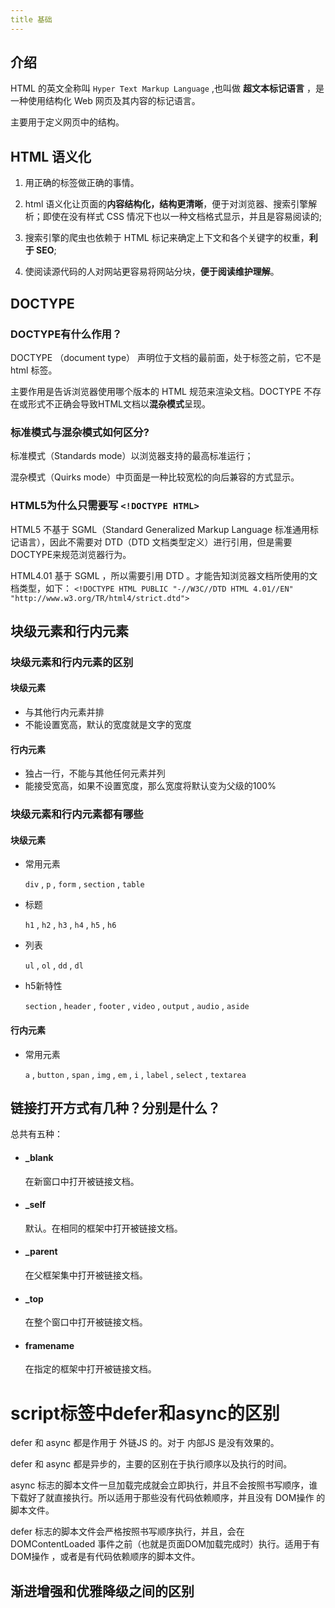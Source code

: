 ```yaml
---
title 基础
---
```


## 介绍

HTML 的英文全称叫 `Hyper Text Markup Language` ,也叫做 **超文本标记语言** ，是一种使用结构化 Web 网页及其内容的标记语言。

主要用于定义网页中的结构。

## HTML 语义化

1. 用正确的标签做正确的事情。

2. html 语义化让页面的**内容结构化，结构更清晰**，便于对浏览器、搜索引擎解析；即使在没有样式 CSS 情况下也以一种文档格式显示，并且是容易阅读的;

3. 搜索引擎的爬虫也依赖于 HTML 标记来确定上下文和各个关键字的权重，**利于 SEO**;

4. 使阅读源代码的人对网站更容易将网站分块，**便于阅读维护理解**。

## DOCTYPE

### DOCTYPE有什么作用？

DOCTYPE （document type） 声明位于文档的最前面，处于标签之前，它不是 html 标签。

主要作用是告诉浏览器使用哪个版本的 HTML 规范来渲染文档。DOCTYPE 不存在或形式不正确会导致HTML文档以**混杂模式**呈现。

### 标准模式与混杂模式如何区分?

标准模式（Standards mode）以浏览器支持的最高标准运行；

混杂模式（Quirks mode）中页面是一种比较宽松的向后兼容的方式显示。

### HTML5为什么只需要写 `<!DOCTYPE HTML>`

HTML5 不基于 SGML（Standard Generalized Markup Language 标准通用标记语言），因此不需要对 DTD（DTD 文档类型定义）进行引用，但是需要DOCTYPE来规范浏览器行为。

HTML4.01 基于 SGML ，所以需要引用 DTD 。才能告知浏览器文档所使用的文档类型，如下：
`<!DOCTYPE HTML PUBLIC "-//W3C//DTD HTML 4.01//EN" "http://www.w3.org/TR/html4/strict.dtd">`

## 块级元素和行内元素

### 块级元素和行内元素的区别

#### 块级元素

- 与其他行内元素并排
- 不能设置宽高，默认的宽度就是文字的宽度

#### 行内元素

- 独占一行，不能与其他任何元素并列
- 能接受宽高，如果不设置宽度，那么宽度将默认变为父级的100%

### 块级元素和行内元素都有哪些

#### 块级元素
- 常用元素

    `div` , `p` , `form` , `section` , `table`
- 标题

    `h1` , `h2` , `h3` , `h4` , `h5` , `h6`
- 列表

    `ul` , `ol` , `dd` , `dl` 
    
- h5新特性

    `section` , `header` , `footer` , `video` , `output` , `audio` , `aside`
    
#### 行内元素

- 常用元素

    `a` , `button` , `span` , `img` , `em` , `i` , `label` , `select` , `textarea`
    
## 链接打开方式有几种？分别是什么？

总共有五种：

- #### _blank      

    在新窗口中打开被链接文档。

- #### _self      
 
    默认。在相同的框架中打开被链接文档。

- #### _parent      
 
    在父框架集中打开被链接文档。

- #### _top          

    在整个窗口中打开被链接文档。

- #### framename     

    在指定的框架中打开被链接文档。

# script标签中defer和async的区别

defer 和 async 都是作用于 外链JS 的。对于 内部JS 是没有效果的。

defer 和 async 都是异步的，主要的区别在于执行顺序以及执行的时间。

async 标志的脚本文件一旦加载完成就会立即执行，并且不会按照书写顺序，谁下载好了就直接执行。所以适用于那些没有代码依赖顺序，并且没有 DOM操作 的脚本文件。

defer 标志的脚本文件会严格按照书写顺序执行，并且，会在 DOMContentLoaded 事件之前（也就是页面DOM加载完成时）执行。适用于有 DOM操作 ，或者是有代码依赖顺序的脚本文件。

## 渐进增强和优雅降级之间的区别
